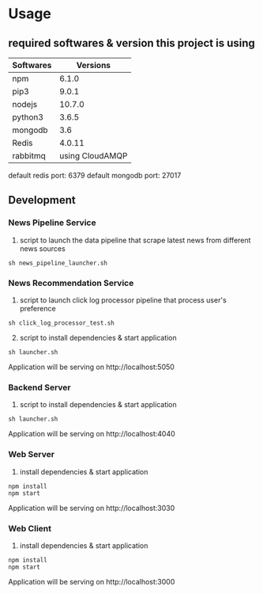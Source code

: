 # Usage

## required softwares & version this project is using

| Softwares | Versions        |
| --------- | --------------- |
| npm       | 6.1.0           |
| pip3      | 9.0.1           |
| nodejs    | 10.7.0          |
| python3   | 3.6.5           |
| mongodb   | 3.6             |
| Redis     | 4.0.11          |
| rabbitmq  | using CloudAMQP |

default redis port: 6379
default mongodb port: 27017

## Development

### News Pipeline Service

1. script to launch the data pipeline that scrape latest news from different news sources

```terminal
sh news_pipeline_launcher.sh
```

### News Recommendation Service

1. script to launch click log processor pipeline that process user's preference

```terminal
sh click_log_processor_test.sh
```

2. script to install dependencies & start application

```terminal
sh launcher.sh
```

Application will be serving on http://localhost:5050

### Backend Server

1. script to install dependencies & start application

```terminal
sh launcher.sh
```

Application will be serving on http://localhost:4040

### Web Server

1. install dependencies & start application

```terminal
npm install
npm start
```

Application will be serving on http://localhost:3030

### Web Client

1. install dependencies & start application

```terminal
npm install
npm start
```

Application will be serving on http://localhost:3000
